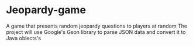 # Jeopardy-game
A game that presents random jeopardy questions to players at random
The project will use Google's Gson library to parse JSON data and convert it to Java oblects's
